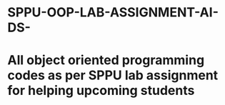 # SPPU-OOP-LAB-ASSIGNMENT-AI-DS-
# All object oriented programming codes as per SPPU lab assignment for helping upcoming students 
